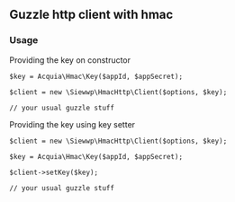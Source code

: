 ## Guzzle http client with hmac

### Usage

Providing the key on constructor

```
$key = Acquia\Hmac\Key($appId, $appSecret);

$client = new \Siewwp\HmacHttp\Client($options, $key);

// your usual guzzle stuff
```

Providing the key using key setter

```
$client = new \Siewwp\HmacHttp\Client($options, $key);

$key = Acquia\Hmac\Key($appId, $appSecret);

$client->setKey($key);

// your usual guzzle stuff
```